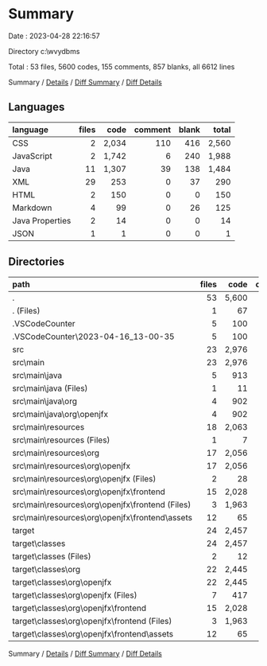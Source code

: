 # Summary

Date : 2023-04-28 22:16:57

Directory c:\\wvydbms

Total : 53 files,  5600 codes, 155 comments, 857 blanks, all 6612 lines

Summary / [Details](details.md) / [Diff Summary](diff.md) / [Diff Details](diff-details.md)

## Languages
| language | files | code | comment | blank | total |
| :--- | ---: | ---: | ---: | ---: | ---: |
| CSS | 2 | 2,034 | 110 | 416 | 2,560 |
| JavaScript | 2 | 1,742 | 6 | 240 | 1,988 |
| Java | 11 | 1,307 | 39 | 138 | 1,484 |
| XML | 29 | 253 | 0 | 37 | 290 |
| HTML | 2 | 150 | 0 | 0 | 150 |
| Markdown | 4 | 99 | 0 | 26 | 125 |
| Java Properties | 2 | 14 | 0 | 0 | 14 |
| JSON | 1 | 1 | 0 | 0 | 1 |

## Directories
| path | files | code | comment | blank | total |
| :--- | ---: | ---: | ---: | ---: | ---: |
| . | 53 | 5,600 | 155 | 857 | 6,612 |
| . (Files) | 1 | 67 | 0 | 1 | 68 |
| .VSCodeCounter | 5 | 100 | 0 | 26 | 126 |
| .VSCodeCounter\\2023-04-16_13-00-35 | 5 | 100 | 0 | 26 | 126 |
| src | 23 | 2,976 | 97 | 481 | 3,554 |
| src\\main | 23 | 2,976 | 97 | 481 | 3,554 |
| src\\main\\java | 5 | 913 | 39 | 135 | 1,087 |
| src\\main\\java (Files) | 1 | 11 | 0 | 2 | 13 |
| src\\main\\java\\org | 4 | 902 | 39 | 133 | 1,074 |
| src\\main\\java\\org\\openjfx | 4 | 902 | 39 | 133 | 1,074 |
| src\\main\\resources | 18 | 2,063 | 58 | 346 | 2,467 |
| src\\main\\resources (Files) | 1 | 7 | 0 | 0 | 7 |
| src\\main\\resources\\org | 17 | 2,056 | 58 | 346 | 2,460 |
| src\\main\\resources\\org\\openjfx | 17 | 2,056 | 58 | 346 | 2,460 |
| src\\main\\resources\\org\\openjfx (Files) | 2 | 28 | 0 | 6 | 34 |
| src\\main\\resources\\org\\openjfx\\frontend | 15 | 2,028 | 58 | 340 | 2,426 |
| src\\main\\resources\\org\\openjfx\\frontend (Files) | 3 | 1,963 | 58 | 328 | 2,349 |
| src\\main\\resources\\org\\openjfx\\frontend\\assets | 12 | 65 | 0 | 12 | 77 |
| target | 24 | 2,457 | 58 | 349 | 2,864 |
| target\\classes | 24 | 2,457 | 58 | 349 | 2,864 |
| target\\classes (Files) | 2 | 12 | 0 | 0 | 12 |
| target\\classes\\org | 22 | 2,445 | 58 | 349 | 2,852 |
| target\\classes\\org\\openjfx | 22 | 2,445 | 58 | 349 | 2,852 |
| target\\classes\\org\\openjfx (Files) | 7 | 417 | 0 | 9 | 426 |
| target\\classes\\org\\openjfx\\frontend | 15 | 2,028 | 58 | 340 | 2,426 |
| target\\classes\\org\\openjfx\\frontend (Files) | 3 | 1,963 | 58 | 328 | 2,349 |
| target\\classes\\org\\openjfx\\frontend\\assets | 12 | 65 | 0 | 12 | 77 |

Summary / [Details](details.md) / [Diff Summary](diff.md) / [Diff Details](diff-details.md)
